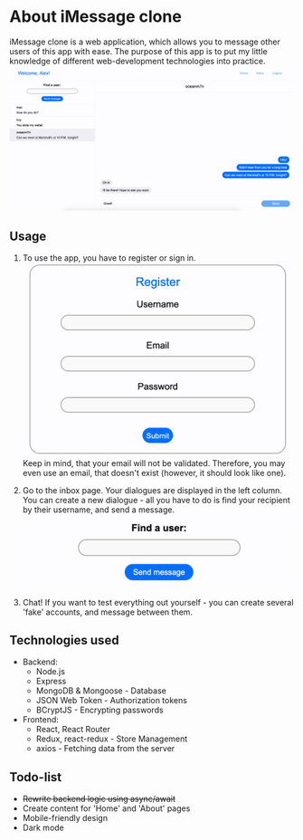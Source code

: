 # About iMessage clone

iMessage clone is a web application, which allows you to message other users of this app with ease. The purpose of this app is to put my little knowledge of different web-development technologies into practice. 
![](https://raw.githubusercontent.com/oceanm7n/iMessage-Clone/master/assets/full.png)

## Usage
1. To use the app, you have to register or sign in.
![](https://raw.githubusercontent.com/oceanm7n/iMessage-Clone/master/assets/register.png)
Keep in mind, that your email will not be validated. Therefore, you may even use an email, that doesn't exist (however, it should look like one).

2. Go to the inbox page. Your dialogues are displayed in the left column. You can create a new dialogue - all you have to do is find your recipient by their username, and send a message.
![](https://raw.githubusercontent.com/oceanm7n/iMessage-Clone/master/assets/find.png)

3. Chat! If you want to test everything out yourself - you can create several 'fake' accounts, and message between them.

## Technologies used

 - Backend:
	 * Node.js
	 * Express
	 * MongoDB & Mongoose - Database
	 * JSON Web Token - Authorization tokens
	 * BCryptJS - Encrypting passwords
- Frontend:
	* React, React Router
	* Redux, react-redux - Store Management
	* axios - Fetching data from the server

## Todo-list
* ~~Rewrite backend logic using async/await~~
* Create content for 'Home' and 'About' pages
* Mobile-friendly design
* Dark mode